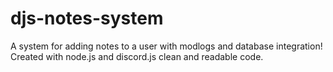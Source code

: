 # djs-notes-system
A system for adding notes to a user with modlogs and database integration! Created with node.js and discord.js clean and readable code.
